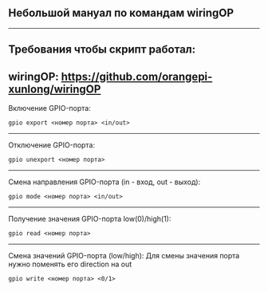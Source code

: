 ## Небольшой мануал по командам wiringOP
---
## Требования чтобы скрипт работал:
wiringOP: <https://github.com/orangepi-xunlong/wiringOP>
---
Включение GPIO-порта:
```
gpio export <номер порта> <in/out>
```
---
Отключение GPIO-порта:
```
gpio unexport <номер порта>
```
---
Смена направления GPIO-порта (in - вход, out - выход):
```
gpio mode <номер порта> <in/out>
```
---
Получение значения GPIO-порта low(0)/high(1):
```
gpio read <номер порта>
```
---
Смена значений GPIO-порта (low/high):
Для смены значения порта нужно поменять его direction на out
```
gpio write <номер порта> <0/1>
```
